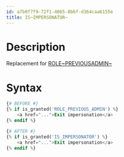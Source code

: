 ```yaml
---
id: a7b0f7f9-72f1-4065-8b6f-d364caa6155e
title: IS~IMPERSONATOR~
---
```


# Description

Replacement for
[ROLE~PREVIOUSADMIN~](20201116122125-role_previous_admin)

# Syntax

``` php
{# BEFORE #}
{% if is_granted('ROLE_PREVIOUS_ADMIN') %}
    <a href="...">Exit impersonation</a>
{% endif %}

{# AFTER #}
{% if is_granted('IS_IMPERSONATOR') %}
    <a href="...">Exit impersonation</a>
{% endif %}

```

